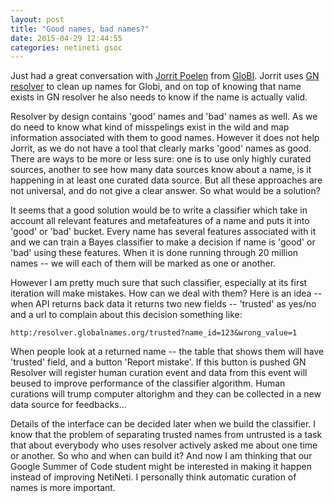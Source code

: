 ```yaml
---
layout: post
title: "Good names, bad names?"
date: 2015-04-29 12:44:55
categories: netineti gsoc
---
```


Just had a great conversation with [Jorrit Poelen][jorrit] from [GloBI][globi].
Jorrit uses [GN resolver][resolver] to clean up names for Globi, and on top of
knowing that name exists in GN resolver he also needs to know if the name is
actually valid.

Resolver by design contains 'good' names and 'bad' names as well. As we do need
to know what kind of misspelings exist in the wild and map information
associated with them to good names. However it does not help Jorrit, as we do
not have a tool that clearly marks 'good' names as good. There are ways to
be more or less sure: one is to use only highly curated sources, another to see
how many data sources know about a name, is it happening in at least one
curated data source. But all these approaches are not universal, and do not
give a clear answer. So what would be a solution?

It seems that a good solution would be to write a classifier which take in
account all relevant features and metafeatures of a name and puts it into
'good' or 'bad' bucket.  Every name has several features associated with it and
we can train a Bayes classifier to make a decision if name is 'good' or 'bad'
using these features. When it is done running through 20 million names -- we
will each of them will be marked as one or another.

However I am pretty much sure that such classifier, especially at its first
iteration will make mistakes. How can we deal with them? Here is an idea --
when API returns back data it returns two new fields -- 'trusted' as yes/no
and a url to complain about this decision something like:

    http:/resolver.globalnames.org/trusted?name_id=123&wrong_value=1

When people look at a returned name -- the table that shows them will have
'trusted' field, and a button 'Report mistake'. If this button is pushed GN
Resolver will register human curation event and data from this event will
beused to improve performance of the classifier algorithm. Human curations will
trump computer altorighm and they can be collected in a new data source for
feedbacks...



Details of the interface can be decided later when we build the classifier. I
know that the problem of separating trusted names from untrusted is a task that
about everybody who uses resolver actively asked me about one time or another.
So who and when can build it? And now I am thinking that our Google Summer of
Code student might be interested in making it happen instead of improving
NetiNeti.  I personally think automatic curation of names is more important.

[jorrit]: https://github.com/jhpoelen
[globi]: http://www.globalbioticinteractions.org/about.html
[resolver]: http://resolver.globalnames.org
